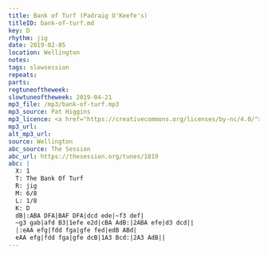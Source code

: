 ```yaml
---
title: Bank of Turf (Padraig O'Keefe's)
titleID: bank-of-turf.md
key: D
rhythm: jig
date: 2019-02-05
location: Wellington
notes:
tags: slowsession
repeats: 
parts: 
regtuneoftheweek:
slowtuneoftheweek: 2019-04-21
mp3_file: /mp3/bank-of-turf.mp3
mp3_source: Pat Higgins
mp3_licence: <a href="https://creativecommons.org/licenses/by-nc/4.0/">CC-BY-NC-4.0</a>
mp3_url:
alt_mp3_url:
source: Wellington
abc_source: The Session
abc_url: https://thesession.org/tunes/1819
abc: |
  X: 1
  T: The Bank Of Turf
  R: jig
  M: 6/8
  L: 1/8
  K: D
  dB|:ABA DFA|BAF DFA|dcd ede|~f3 def|
  ~g3 gab|afd B3|1efe e2d|cBA AdB:|2ABA efe|d3 dcd||
  |:eAA efg|fdd fga|gfe fed|edB ABd|
  eAA efg|fdd fga|gfe dcB|1A3 Bcd:|2A3 AdB||    
---
```

